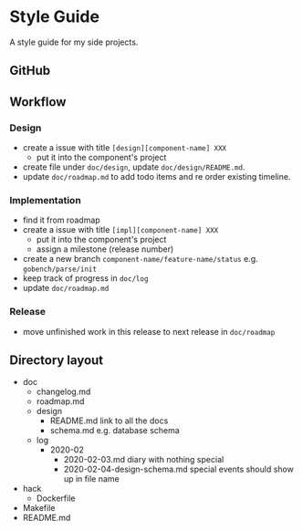 # Style Guide

A style guide for my side projects.

## GitHub



## Workflow

### Design

- create a issue with title `[design][component-name] XXX`
  - put it into the component's project
- create file under `doc/design`, update `doc/design/README.md`.
- update `doc/roadmap.md` to add todo items and re order existing timeline.

### Implementation

- find it from roadmap
- create a issue with title `[impl][component-name] XXX`
  - put it into the component's project
  - assign a milestone (release number)
- create a new branch `component-name/feature-name/status` e.g. `gobench/parse/init`
- keep track of progress in `doc/log`
- update `doc/roadmap.md`

### Release

- move unfinished work in this release to next release in `doc/roadmap`

## Directory layout

- doc
  - changelog.md
  - roadmap.md
  - design
    - README.md link to all the docs
    - schema.md e.g. database schema
  - log
    - 2020-02
      - 2020-02-03.md diary with nothing special
      - 2020-02-04-design-schema.md special events should show up in file name
- hack
  - Dockerfile
- Makefile
- README.md